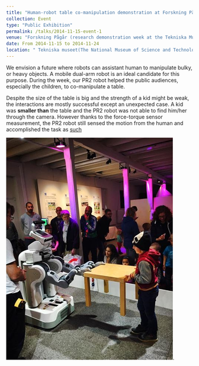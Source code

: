 ```yaml
---
title: "Human-robot table co-manipulation demonstration at Forskning Pågår 2014"
collection: Event 
type: "Public Exhibition"
permalink: /talks/2014-11-15-event-1
venue: "Forskning Pågår (research demonstration week at the Tekniska Museet) "
date: From 2014-11-15 to 2014-11-24
location: " Tekniska museet(The National Museum of Science and Technology), Museivägen 7. Stockholm"
---
```


We envision a future where robots can assistant human to manipulate bulky, or heavy objects. A mobile dual-arm robot is an ideal candidate for this purpose. During the week, our PR2 robot helped the public audiences, especially the children, to co-manipulate a table. 

Despite the size of the table is big and the strength of a kid might be weak, the interactions are mostly successful except an unexpected case. A kid was **smaller than** the table and the PR2 robot was not able to find him/her through the camera. However thanks to the force-torque sensor measurement, the PR2 robot still sensed the motion from the human and accomplished the task as [such](https://www.youtube.com/watch?v=HO_amCdft-A)

![A kid is co-manipulating the table with the PR2 robot](/images/pr2-museum.png).



